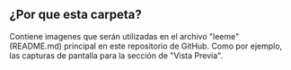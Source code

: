 ## ¿Por que esta carpeta?

Contiene imagenes que serán utilizadas en el archivo "leeme" (README.md) principal en este repositorio de GitHub.
Como por ejemplo, las capturas de pantalla para la sección de "Vista Previa".